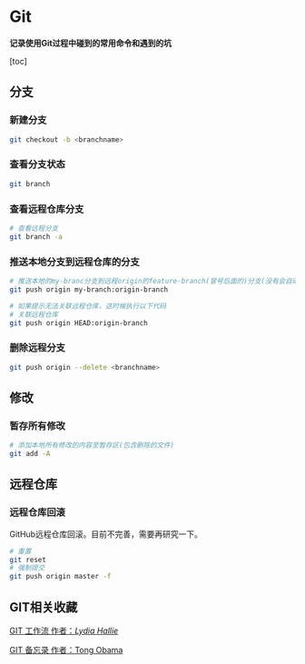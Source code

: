 # Git

**记录使用Git过程中碰到的常用命令和遇到的坑**

[toc]



## 分支



### 新建分支

```bash
git checkout -b <branchname>
```

### 查看分支状态

```bash
git branch
```

### 查看远程仓库分支

```bash
# 查看远程分支
git branch -a
```

### 推送本地分支到远程仓库的分支

```bash
# 推送本地的my-branc分支到远程origin的feature-branch(冒号后面的)分支(没有会自动创建)
git push origin my-branch:origin-branch

# 如果提示无法关联远程仓库，这时候执行以下代码
# 关联远程仓库
git push origin HEAD:origin-branch
```

### 删除远程分支

```bash
git push origin --delete <branchname>
```



## 修改



### 暂存所有修改

```bash
# 添加本地所有修改的内容至暂存区(包含删除的文件)
git add -A
```



## 远程仓库



### 远程仓库回滚

GitHub远程仓库回滚。目前不完善，需要再研究一下。

```bash
# 重置
git reset
# 强制提交
git push origin master -f
```







## GIT相关收藏

[GIT 工作流 作者：*Lydia Hallie*](https://mp.weixin.qq.com/s?__biz=MzIzMTE1ODkyNQ==&mid=2649412898&idx=1&sn=e3f12c03fde24a60008ad7ccae6c6e34&chksm=f0b610c0c7c199d6ef060c10ee4da782fc49f94ed72cfc5cbc67b4e2d56fe745d599b3a19fdb&scene=126&sessionid=1589192356&key=974eeeca00c2ed2b58fdcfdcd7de97d8554093120d3099a6123379b925fa4ecdc24d3bc3dfc40c178fc08b16385eb5fbb080e5b04ac4fc0595c3fa3bcda5b9a5859dd6ab8bca85937a0056955434301a&ascene=1&uin=MTIwMzQ5NDI2MQ%3D%3D&devicetype=Windows+10+x64&version=62090069&lang=zh_CN&exportkey=AZYrMp8qpD0mMEJyCZOGqRQ%3D&pass_ticket=LgoOz2p4%2FyW8SNMVrzwQH3mxc0NPwaULarWQDZqSNiUuH2rX9gsXA0hYrC5byddz)

[GIT 备忘录 作者：Tong Obama](https://juejin.im/post/5eb2d6bce51d454d9d3ed14f)

